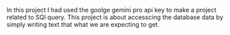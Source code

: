 In this project I had used the goolge gemini pro api key to make a project related to SQl query. This project is about accesscing the database data by simply writing text that what we are expecting to get.
